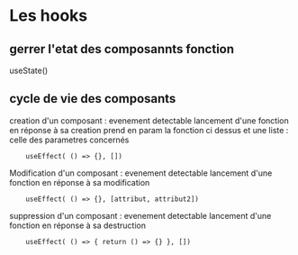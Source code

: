 # Les hooks

## gerrer l'etat des composannts fonction

useState()

## cycle de vie des composants

creation d'un composant : evenement detectable
lancement d'une fonction en réponse à sa creation
prend en param la fonction ci dessus et une liste : celle des parametres concernés

```JSX
    useEffect( () => {}, [])
```

Modification d'un composant : evenement detectable
lancement d'une fonction en réponse à sa modification

```JSX
    useEffect( () => {}, [attribut, attribut2])
```

suppression d'un composant : evenement detectable
lancement d'une fonction en réponse à sa destruction

```JSX
    useEffect( () => { return () => {} }, [])
```
